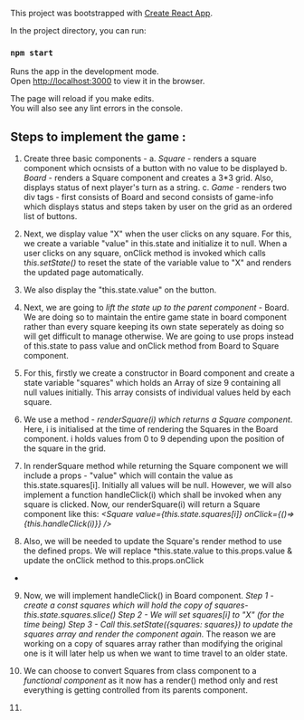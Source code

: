 This project was bootstrapped with [Create React App](https://github.com/facebook/create-react-app).

In the project directory, you can run:

### `npm start`

Runs the app in the development mode.<br />
Open [http://localhost:3000](http://localhost:3000) to view it in the browser.

The page will reload if you make edits.<br />
You will also see any lint errors in the console.

## Steps to implement the game :
1. Create three basic components - 
    a. *Square* - renders a square component which ocnsists of a button with no value to be displayed
    b. *Board* - renders a Square component and creates a 3*3 grid. Also, displays status of next player's turn as a string.
    c. *Game* - renders two div tags - first consists of Board and second consists of game-info which displays status and steps taken by user on the grid as an ordered list of buttons.

2. Next, we display value "X" when the user clicks on any square. For this, we create a variable "value" in this.state and initialize it to null. When a user clicks on any square, onClick method is invoked which calls t*his.setState()* to reset the state of the variable value to "X" and renders the updated page automatically.

3. We also display the "this.state.value" on the button. 

4. Next, we are going to *lift the state up to the parent component* - Board. We are doing so to maintain the entire game state in board component rather than every square keeping its own state seperately as doing so will get difficult to manage otherwise. We are going to use props instead of this.state to pass value and onClick method from Board to Square component.

5. For this, firstly we create a constructor in Board component and create a state variable "squares" which holds an Array of size 9 containing all null values initially. This array consists of individual values held by each square.

6. We use a method - *renderSquare(i) which returns a Square component*. Here, i is initialised at the time of rendering the Squares in the Board component. i holds values from 0 to 9 depending upon the position of the square in the grid.

7. In renderSquare method while returning the Square component we will include a props - "value" which will contain the value as this.state.squares[i]. Initially all values will be null. However, we will also implement a function handleClick(i) which shall be invoked when any square is clicked. Now, our renderSquare(i) will return a Square component like this:
*<Square value={this.state.squares[i]} onClick={()=>{this.handleClick(i)}} />*

8. Also, we will be needed to update the Square's render method to use the defined props. We will replace *this.state.value to this.props.value &
update the onClick method to this.props.onClick
*
9. Now, we will implement handleClick() in Board component. 
    *Step 1 - create a const squares which will hold the copy of squares-  this.state.squares.slice()
    Step 2 - We will set squares[i] to "X" (for the time being)
    Step 3 - Call this.setState({squares: squares}) to update the squares array and render the component again.*
The reason we are working on a copy of squares array rather than modifying the original one is it will later help us when we want to time travel to an older state.

10. We can choose to convert Squares from class component to a *functional component* as it now has a render() method only and rest everything is getting controlled from its parents component.

11. 